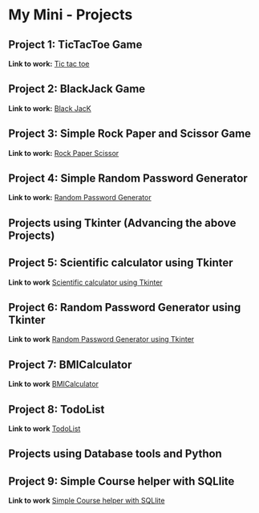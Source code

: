 #  My Mini - Projects

##  Project 1: TicTacToe Game
     
**Link to work:** [Tic tac toe](https://repl.it/@Yeshu07/TicTacToe#tictactoe.py)

##  Project 2: BlackJack Game

**Link to work:** [Black JacK](https://repl.it/@Yeshu07/BlackJack#BlackJack.py)

## Project 3: Simple Rock Paper and Scissor Game

**Link to work:** [Rock Paper Scissor](https://repl.it/@Yeshu07/RockPaperScissor#Rock_Paper_Scissor.py)

## Project 4: Simple Random Password Generator

**Link to work:** [Random Password Generator](https://repl.it/@Yeshu07/Simple-Random-Password-Generator#RandomPasswordGenerator.py)
   
   
## Projects using Tkinter (Advancing the above Projects)

## Project 5: Scientific calculator using Tkinter

**Link to work** [Scientific calculator using Tkinter](https://repl.it/@Yeshu07/Scientific-Calculator#Scientific_Calculator_Using_Tkinter.py)

## Project 6: Random Password Generator using Tkinter

**Link to work** [Random Password Generator using Tkinter](https://repl.it/@Yeshu07/Random-Password-Generator#Random_Password_Generator_Using_Tkinter.py)

## Project 7: BMICalculator

**Link to work** [BMICalculator](https://repl.it/@Yeshu07/BMI-Calculator#BMICalculator.py)

## Project 8: TodoList

**Link to work** [TodoList](https://repl.it/@Yeshu07/TodoList#Todolist.py)

## Projects using Database tools and Python

## Project 9: Simple Course helper with SQLlite

**Link to work** [Simple Course helper with SQLlite](https://replit.com/@Yeshu07/SimpleCoursehelper#main.py)


